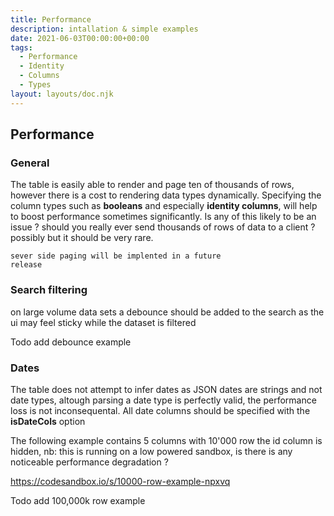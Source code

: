 ```yaml
---
title: Performance
description: intallation & simple examples
date: 2021-06-03T00:00:00+00:00
tags:
  - Performance
  - Identity
  - Columns
  - Types
layout: layouts/doc.njk
---
```


## Performance

###  General 

The table is easily able to render and page ten of thousands of rows, however there is a cost to rendering data types dynamically. Specifying the column types such as **booleans** and especially <strong>identity columns</strong>, will help to boost performance sometimes significantly. 
Is any of this likely to be an issue ? should you really ever send thousands of rows of data to a client ? possibly but it should be very rare.

<code>sever side paging will be implented in a future release</code>

### Search filtering
on large volume data sets a debounce should be added to the search as the ui may feel sticky while the dataset is filtered

Todo add debounce example

### Dates
The table does not attempt to infer dates as JSON dates are strings and not date types, altough parsing a date type is perfectly valid, the performance loss is not inconsequental. All date columns should be specified with the<strong> isDateCols</strong> option 

The following example contains 5 columns with 10'000 row the id column is hidden, nb: this is running on a  low powered sandbox, is there is any noticeable performance degradation ? 

https://codesandbox.io/s/10000-row-example-npxvq

Todo add 100,000k row example
